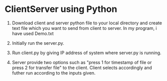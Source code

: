 # ClientServer using Python

1. Download client and server python file to your local directory and create text file which you want to send from client to server.
   In my program, i have used Demo.txt
   
2. Initially run the server.py.

3. Run client.py by giving IP address of system where server.py is running.

4. Server provide two options such as "press 1 for timestamp of file or press 2 for transfer file" to the client.
   Client selects accordingly and futher run according to the inputs given.
   